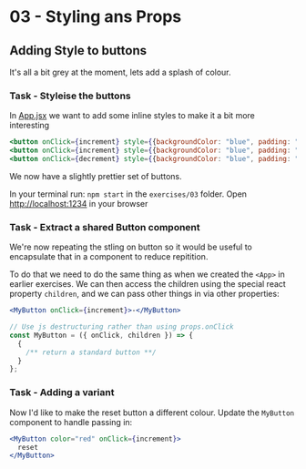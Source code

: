 # 03 - Styling ans Props

## Adding Style to buttons

It's all a bit grey at the moment, lets add a splash of colour.

### Task - Styleise the buttons

In [App.jsx](./src/App.jsx) we want to add some inline styles to make it a bit more interesting

```jsx
<button onClick={increment} style={{backgroundColor: "blue", padding: "2rem"}}>-</button>
<button onClick={increment} style={{backgroundColor: "blue", padding: "2rem"}}>reset</button>
<button onClick={decrement} style={{backgroundColor: "blue", padding: "2rem"}}>+</button>
```

We now have a slightly prettier set of buttons.

In your terminal run: `npm start` in the `exercises/03` folder.
Open [http://localhost:1234](http://localhost:1234) in your browser

### Task - Extract a shared Button component

We're now repeating the stling on button so it would be useful to encapsulate that in a component to reduce repitition.

To do that we need to do the same thing as when we created the `<App>` in earlier exercises. We can then access the children using the special react property `children`, and we can pass other things in via other properties:

```jsx
<MyButton onClick={increment}>-</MyButton>
```

```jsx
// Use js destructuring rather than using props.onClick
const MyButton = ({ onClick, children }) => {
  {
    /** return a standard button **/
  }
};
```

### Task - Adding a variant

Now I'd like to make the reset button a different colour. Update the `MyButton` component to handle passing in:

```jsx
<MyButton color="red" onClick={increment}>
  reset
</MyButton>
```
